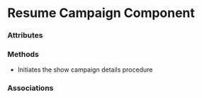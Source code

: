 # Resume Campaign Component

### Attributes

### Methods

- Initiates the show campaign details procedure

### Associations
